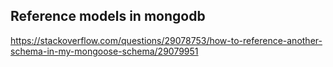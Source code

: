 ## Reference models in mongodb

https://stackoverflow.com/questions/29078753/how-to-reference-another-schema-in-my-mongoose-schema/29079951

